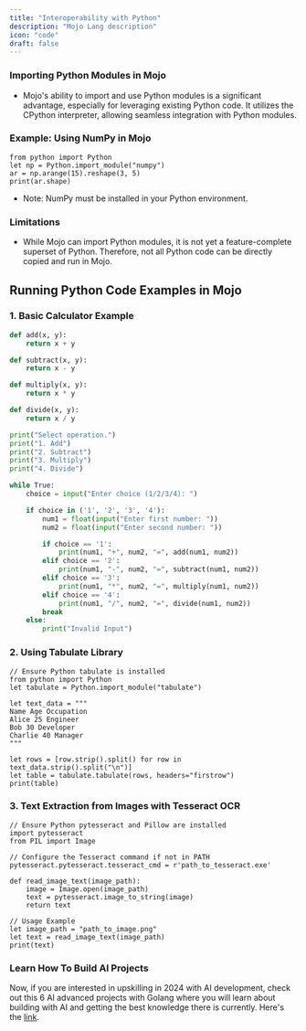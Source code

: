 ```yaml
---
title: "Interoperability with Python"
description: "Mojo Lang description"
icon: "code"
draft: false
---
```


### Importing Python Modules in Mojo

- Mojo's ability to import and use Python modules is a significant advantage, especially for leveraging existing Python code. It utilizes the CPython interpreter, allowing seamless integration with Python modules.

### Example: Using NumPy in Mojo

```mojo
from python import Python
let np = Python.import_module("numpy")
ar = np.arange(15).reshape(3, 5)
print(ar.shape)
```

- Note: NumPy must be installed in your Python environment.

### Limitations

- While Mojo can import Python modules, it is not yet a feature-complete superset of Python. Therefore, not all Python code can be directly copied and run in Mojo.

## Running Python Code Examples in Mojo

### 1. Basic Calculator Example

```python
def add(x, y):
    return x + y

def subtract(x, y):
    return x - y

def multiply(x, y):
    return x * y

def divide(x, y):
    return x / y

print("Select operation.")
print("1. Add")
print("2. Subtract")
print("3. Multiply")
print("4. Divide")

while True:
    choice = input("Enter choice (1/2/3/4): ")

    if choice in ('1', '2', '3', '4'):
        num1 = float(input("Enter first number: "))
        num2 = float(input("Enter second number: "))

        if choice == '1':
            print(num1, "+", num2, "=", add(num1, num2))
        elif choice == '2':
            print(num1, "-", num2, "=", subtract(num1, num2))
        elif choice == '3':
            print(num1, "*", num2, "=", multiply(num1, num2))
        elif choice == '4':
            print(num1, "/", num2, "=", divide(num1, num2))
        break
    else:
        print("Invalid Input")
```

### 2. Using Tabulate Library

```mojo
// Ensure Python tabulate is installed
from python import Python
let tabulate = Python.import_module("tabulate")

let text_data = """
Name Age Occupation
Alice 25 Engineer
Bob 30 Developer
Charlie 40 Manager
"""

let rows = [row.strip().split() for row in text_data.strip().split("\n")]
let table = tabulate.tabulate(rows, headers="firstrow")
print(table)
```

### 3. Text Extraction from Images with Tesseract OCR

```mojo
// Ensure Python pytesseract and Pillow are installed
import pytesseract
from PIL import Image

// Configure the Tesseract command if not in PATH
pytesseract.pytesseract.tesseract_cmd = r'path_to_tesseract.exe'

def read_image_text(image_path):
    image = Image.open(image_path)
    text = pytesseract.image_to_string(image)
    return text

// Usage Example
let image_path = "path_to_image.png"
let text = read_image_text(image_path)
print(text)
```

### Learn How To Build AI Projects

Now, if you are interested in upskilling in 2024 with AI development, check out this 6 AI advanced projects with Golang where you will learn about building with AI and getting the best knowledge there is currently. Here's the [link](https://akhilsharmatech.gumroad.com/l/zgxqq).
